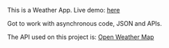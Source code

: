 This is a Weather App. Live demo: <a href='https://anduarte3.github.io/weather-app/dist/index.html'>here</a>

Got to work with asynchronous code, JSON and APIs.

The API used on this project is: <a href='https://openweathermap.org/api'>Open Weather Map</a>
